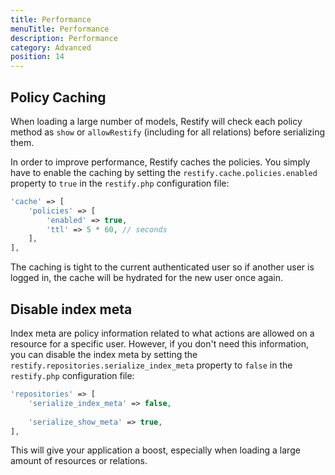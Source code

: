 ```yaml
---
title: Performance
menuTitle: Performance
description: Performance
category: Advanced
position: 14
---
```


## Policy Caching

When loading a large number of models, Restify will check each policy method as `show` or `allowRestify` (including for all relations) before serializing them.

In order to improve performance, Restify caches the policies. You simply have to enable the caching by setting the `restify.cache.policies.enabled` property to `true` in the `restify.php` configuration file:

```php
'cache' => [
    'policies' => [
        'enabled' => true,
        'ttl' => 5 * 60, // seconds
    ],
],
```

The caching is tight to the current authenticated user so if another user is logged in, the cache will be hydrated for the new user once again.

## Disable index meta

Index meta are policy information related to what actions are allowed on a resource for a specific user. However, if you don't need this information, you can disable the index meta by setting the `restify.repositories.serialize_index_meta` property to `false` in the `restify.php` configuration file:

```php
'repositories' => [
    'serialize_index_meta' => false,
    
    'serialize_show_meta' => true,
],
```

This will give your application a boost, especially when loading a large amount of resources or relations.
